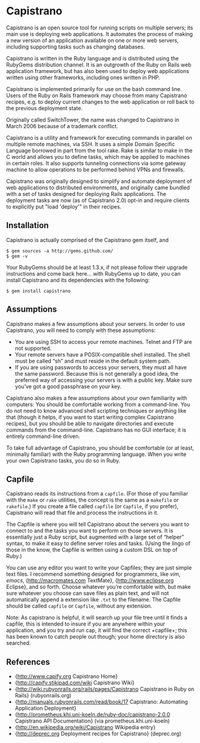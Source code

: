 
Capistrano
==========

Capistrano is an open source tool for running scripts on multiple servers; its main use is deploying web applications. It automates the process of making a new version of an application available on one or more web servers, including supporting tasks such as changing databases.

Capistrano is written in the Ruby language and is distributed using the RubyGems distribution channel. It is an outgrowth of the Ruby on Rails web application framework, but has also been used to deploy web applications written using other frameworks, including ones written in PHP.

Capistrano is implemented primarily for use on the bash command line. Users of the Ruby on Rails framework may choose from many Capistrano recipes, e.g. to deploy current changes to the web application or roll back to the previous deployment state.

Originally called SwitchTower, the name was changed to Capistrano in March 2006 because of a trademark conflict.

Capistrano is a utility and framework for executing commands in parallel on multiple remote machines, via SSH. It uses a simple Domain Specific Language borrowed in part from the tool rake. Rake is similar to make in the C world and allows you to define tasks, which may be applied to machines in certain roles. It also supports tunneling connections via some gateway machine to allow operations to be performed behind VPNs and firewalls.

Capistrano was originally designed to simplify and automate deployment of web applications to distributed environments, and originally came bundled with a set of tasks designed for deploying Rails applications. The deployment tasks are now (as of Capistrano 2.0) opt-in and require clients to explicitly put "load 'deploy'" in their recipes.

## Installation

Capistrano is actually comprised of the Capistrano gem itself, and

    $ gem sources -a http://gems.github.com/
    $ gem -v

Your RubyGems should be at least 1.3.x, if not please follow their upgrade
instructions and come back here... with RubyGems up to date, you can install
Capistrano and its dependencies with the following:

    $ gem install capistrano

## Assumptions

Capistrano makes a few assumptions about your servers. In order to use Capistrano, you will need to comply with these assumptions:

- You are using SSH to access your remote machines. Telnet and FTP are not supported.
- Your remote servers have a POSIX-compatible shell installed. The shell must be called “sh” and must reside in the default system path.
- If you are using passwords to access your servers, they must all have the same password. Because this is not generally a good idea, the preferred way of accessing your servers is with a public key. Make sure you’ve got a good passphrase on your key.

Capistrano also makes a few assumptions about your own familiarity with computers: You should be comfortable working from a command-line. You do not need to know advanced shell scripting techniques or anything like that (though it helps, if you want to start writing complex Capistrano recipes), but you should be able to navigate directories and execute commands from the command-line. Capistrano has no GUI interface; it is entirely command-line driven.

To take full advantage of Capistrano, you should be comfortable (or at least, minimally familiar) with the Ruby programming language. When you write your own Capistrano tasks, you do so in Ruby.

## Capfile

Capistrano reads its instructions from a ``capfile``. (For those of you familiar with the ``make`` or ``rake`` utilities, the concept is the same as a ``makefile`` or ``rakefile``.) If you create a file called ``capfile`` (or ``Capfile``, if you prefer), Capistrano will read that file and process the instructions in it.

The Capfile is where you will tell Capistrano about the servers you want to connect to and the tasks you want to perform on those servers. It is essentially just a Ruby script, but augmented with a large set of “helper” syntax, to make it easy to define server roles and tasks. (Using the lingo of those in the know, the Capfile is written using a custom DSL on top of Ruby.)

You can use any editor you want to write your Capfiles; they are just simple text files. I recommend something designed for programmers, like _vim_, _emacs_, {http://macromates.com TextMate}, {http://www.eclipse.org Eclipse}, and so forth. Choose whatever you’re comfortable with, but make sure whatever you choose can save files as plain text, and will not automatically append a extension like ``.txt`` to the filename. The Capfile should be called ``capfile`` or ``Capfile``, without any extension.

Note: As capistrano is helpful, it will search up your file tree until it finds a capfile, this is intended to insure if you are anywhere within your application, and you try and run cap, it will find the correct +capfile+; this has been known to catch people out though; your home directory is also searched.

## References 

- {http://www.capify.org Capistrano Home}
- {http://capify.stikipad.com/wiki Capistrano Wiki}
- {http://wiki.rubyonrails.org/rails/pages/Capistrano Capistrano in Ruby on Rails} (rubyonrails.org)
- {http://manuals.rubyonrails.com/read/book/17 Capistrano: Automating Application Deployment}
- {http://prometheus.khi.uni-koeln.de/ruby-doc/capistrano-2.0.0 Capistrano API Documentation} (via prometheus.khi.uni-koeln)
- {http://en.wikipedia.org/wiki/Capistrano Wikipedia entry}
- {http://deprec.org Deployment recipes for Capistrano} (deprec.org)
